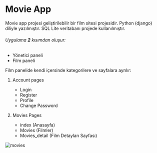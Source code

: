 # Movie App

Movie app projesi geliştirilebilir bir film sitesi projesidir. Python (django) diliyle yazılmıştır. SQL Lite veritabanı projede kullanılmıştır. 

 ###### Uygulama **2** kısımdan oluşur:
 - Yönetici paneli
 - Film paneli

 Film panelide kendi içersinde kategorilere ve sayfalara ayrılır:

 1. Account pages
    - Login
    - Register
    - Profile
    - Change Password


 2. Movies Pages
    - index (Anasayfa)
    - Movies (Filmler)
    - Movies_detail (Film Detayları Sayfası)



![movies](https://user-images.githubusercontent.com/64837576/196892642-f1a1f69c-6174-4e8a-a58a-1acfbcbf090e.gif)
